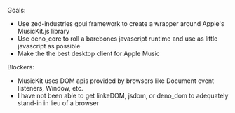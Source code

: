 Goals:

- Use zed-industries gpui framework to create a wrapper around Apple's MusicKit.js library
- Use deno_core to roll a barebones javascript runtime and use as little javascript as possible
- Make the the best desktop client for Apple Music 

Blockers:

- MusicKit uses DOM apis provided by browsers like Document event listeners, Window, etc.
- I have not been able to get linkeDOM, jsdom, or deno_dom to adequately stand-in in lieu of a browser

